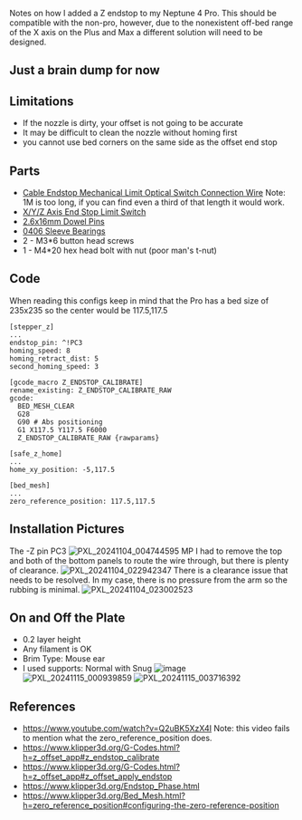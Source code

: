 Notes on how I added a Z endstop to my Neptune 4 Pro. This should be compatible with the non-pro, however, due to the nonexistent off-bed range of the X axis on the Plus and Max a different solution will need to be designed.
## Just a brain dump for now

## Limitations
- If the nozzle is dirty, your offset is not going to be accurate
- It may be difficult to clean the nozzle without homing first
- you cannot use bed corners on the same side as the offset end stop

## Parts
- [Cable Endstop Mechanical Limit Optical Switch Connection Wire](https://www.amazon.com/gp/product/B0B6FHZLLF) Note: 1M is too long, if you can find even a third of that length it would work.
- [X/Y/Z Axis End Stop Limit Switch](https://www.amazon.com/gp/product/B098PXX6Q7)
- [2.6x16mm Dowel Pins](https://www.amazon.com/gp/product/B0BCFN4RHN0)
- [0406 Sleeve Bearings](https://www.amazon.com/gp/product/B0CXXGHT1P)
- 2 - M3*6 button head screws
- 1 - M4*20 hex head bolt with nut (poor man's t-nut) 

## Code
When reading this configs keep in mind that the Pro has a bed size of 235x235 so the center would be 117.5,117.5
```
[stepper_z]
...
endstop_pin: ^!PC3
homing_speed: 8
homing_retract_dist: 5
second_homing_speed: 3
```
```
[gcode_macro Z_ENDSTOP_CALIBRATE]
rename_existing: Z_ENDSTOP_CALIBRATE_RAW
gcode: 
  BED_MESH_CLEAR
  G28
  G90 # Abs positioning
  G1 X117.5 Y117.5 F6000  
  Z_ENDSTOP_CALIBRATE_RAW {rawparams}
```
```
[safe_z_home]
...
home_xy_position: -5,117.5
```
```
[bed_mesh]
...
zero_reference_position: 117.5,117.5
```


## Installation Pictures
The -Z pin PC3
![PXL_20241104_004744595 MP](https://github.com/user-attachments/assets/6362001b-c09c-4494-87e3-b5266c0ecc98)
I had to remove the top and both of the bottom panels to route the wire through, but there is plenty of clearance.
![PXL_20241104_022942347](https://github.com/user-attachments/assets/e0b8dcf1-3519-4921-a214-b947d757e708)
There is a clearance issue that needs to be resolved. In my case, there is no pressure from the arm so the rubbing is minimal.
![PXL_20241104_023002523](https://github.com/user-attachments/assets/7a22dc30-36ad-408c-98c2-95be230c4d12)

## On and Off the Plate
- 0.2 layer height
- Any filament is OK
- Brim Type: Mouse ear
- I used supports: Normal with Snug
![image](https://github.com/user-attachments/assets/c83d34b6-0ac3-433a-9a41-686fa11b9b04)
![PXL_20241115_000939859](https://github.com/user-attachments/assets/8b79132e-35ab-44f0-8ecc-b3f460978c1d)
![PXL_20241115_003716392](https://github.com/user-attachments/assets/fe577832-1e0b-485d-a59e-7ee3a4109dd3)

## References
- https://www.youtube.com/watch?v=Q2uBK5XzX4I Note: this video fails to mention what the zero_reference_position does.
- https://www.klipper3d.org/G-Codes.html?h=z_offset_app#z_endstop_calibrate
- https://www.klipper3d.org/G-Codes.html?h=z_offset_app#z_offset_apply_endstop
- https://www.klipper3d.org/Endstop_Phase.html
- https://www.klipper3d.org/Bed_Mesh.html?h=zero_reference_position#configuring-the-zero-reference-position
